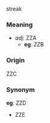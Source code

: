 streak
### Meaning
+ _adj_: ZZA
    + __eg__: ZZB

### Origin

ZZC

### Synonym

__eg__: ZZD

+ ZZE


